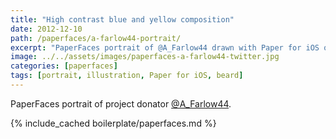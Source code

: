 ```yaml
---
title: "High contrast blue and yellow composition"
date: 2012-12-10
path: /paperfaces/a-farlow44-portrait/
excerpt: "PaperFaces portrait of @A_Farlow44 drawn with Paper for iOS on an iPad."
image: ../../assets/images/paperfaces-a-farlow44-twitter.jpg
categories: [paperfaces]
tags: [portrait, illustration, Paper for iOS, beard]
---
```


PaperFaces portrait of project donator [@A_Farlow44](https://twitter.com/A_Farlow44).

{% include_cached boilerplate/paperfaces.md %}
